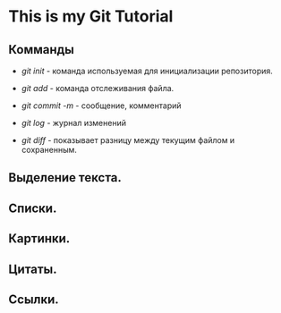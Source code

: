 # This is my Git Tutorial

## Комманды
* *git init* - команда используемая для инициализации репозитория.

* *git add* - команда отслеживания файла.

* *git commit -m* - сообщение, комментарий

* *git log* - журнал изменений

* *git diff* - показывает разницу между текущим файлом и сохраненным.

## Выделение текста.

## Списки.

## Картинки.

## Цитаты.

## Ссылки.